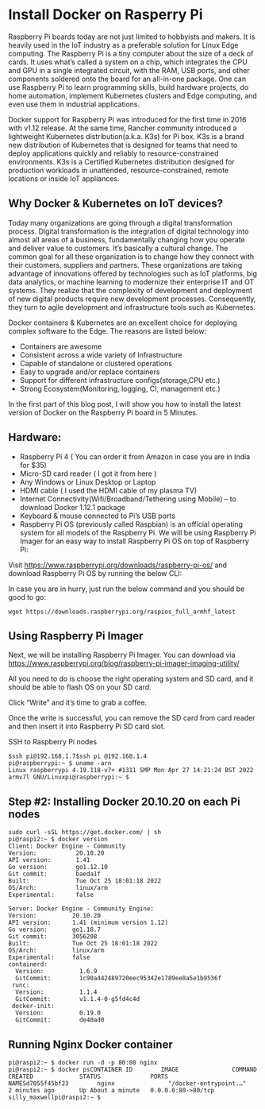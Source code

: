 # Install Docker on Rasperry Pi


Raspberry Pi boards today are not just limited to hobbyists and makers. It is heavily used in the IoT industry as a preferable solution for Linux Edge computing. The Raspberry Pi is a tiny computer about the size of a deck of cards. It uses what’s called a system on a chip, which integrates the CPU and GPU in a single integrated circuit, with the RAM, USB ports, and other components soldered onto the board for an all-in-one package. One can use Raspberry Pi to learn programming skills, build hardware projects, do home automation, implement Kubernetes clusters and Edge computing, and even use them in industrial applications. 

Docker support for Raspberry Pi was introduced for the first time in 2016 with v1.12 release. At the same time, Rancher community introduced a lightweight Kubernetes distribution(a.k.a. K3s) for Pi box. K3s is a brand new distribution of Kubernetes that is designed for teams that need to deploy applications quickly and reliably to resource-constrained environments. K3s is a Certified Kubernetes distribution designed for production workloads in unattended, resource-constrained, remote locations or inside IoT appliances.


## Why Docker & Kubernetes on IoT devices?

Today many organizations are going through a digital transformation process. Digital transformation is the integration of digital technology into almost all areas of a business, fundamentally changing how you operate and deliver value to customers. It’s basically a cultural change.  The common goal for all these organization is to change how they connect with their customers, suppliers and partners. These organizations are taking advantage of innovations offered by technologies such as IoT platforms, big data analytics, or machine learning to modernize their enterprise IT and OT systems. They realize that the complexity of development and deployment of new digital products require new development processes. Consequently, they turn to agile development and infrastructure tools such as Kubernetes.


Docker containers & Kubernetes are an excellent choice for deploying complex software to the Edge. The reasons are listed below:

- Containers are awesome
- Consistent across a wide variety of Infrastructure
- Capable of standalone or clustered operations
- Easy to upgrade and/or replace containers
- Support for different infrastructure configs(storage,CPU etc.)
- Strong Ecosystem(Monitoring, logging, CI, management etc.)
 

In the first part of this blog post, I will show you how to install the latest version of Docker on the Raspberry Pi board in 5 Minutes.

## Hardware:

- Raspberry Pi 4 ( You can order it from Amazon in case you are in India for $35)
- Micro-SD card reader ( I got it from here )
- Any Windows or Linux Desktop or Laptop
- HDMI cable ( I used the HDMI cable of my plasma TV)
- Internet Connectivity(Wifi/Broadband/Tethering using Mobile) – to download Docker 1.12.1 package
- Keyboard & mouse connected to Pi’s USB ports
- Raspberry Pi OS (previously called Raspbian) is an official operating system for all models of the Raspberry Pi. We will be using Raspberry Pi Imager for an easy way to install Raspberry Pi OS on top of Raspberry Pi:

Visit https://www.raspberrypi.org/downloads/raspberry-pi-os/ and download Raspberry Pi OS by running the below CLI:


In case you are in hurry, just run the below command and you should be good to go:

```
wget https://downloads.raspberrypi.org/raspios_full_armhf_latest﻿
```

## Using Raspberry Pi Imager

Next, we will be installing Raspberry Pi Imager. You can download via https://www.raspberrypi.org/blog/raspberry-pi-imager-imaging-utility/


All you need to do is choose the right operating system and SD card, and it should be able to flash OS on your SD card.


Click “Write” and it’s time to grab a coffee.


Once the write is successful, you can remove the SD card from card reader and then insert it into Raspberry Pi SD card slot.


SSH to Raspberry Pi nodes

```
$ssh pi@192.168.1.7$ssh pi @192.168.1.4
pi@raspberrypi:~ $ uname -arn
Linux raspberrypi 4.19.118-v7+ #1311 SMP Mon Apr 27 14:21:24 BST 2022 armv7l GNU/Linuxpi@raspberrypi:~ $
```

## Step #2: Installing Docker 20.10.20 on each Pi nodes

```
sudo curl -sSL https://get.docker.com/ | sh
pi@raspi2:~ $ docker version
Client: Docker Engine - Community 
Version:           20.10.20 
API version:       1.41 
Go version:        go1.12.10 
Git commit:        baeda1f 
Built:             Tue Oct 25 18:01:18 2022 
OS/Arch:           linux/arm 
Experimental:      false

Server: Docker Engine - Community Engine:  
Version:          20.10.20  
API version:      1.41 (minimum version 1.12)  
Go version:       go1.18.7  
Git commit:       3056208  
Built:            Tue Oct 25 18:01:18 2022  
OS/Arch:          linux/arm  
Experimental:     false 
containerd:
  Version:          1.6.9
  GitCommit:        1c90a442489720eec95342e1789ee8a5e1b9536f
 runc:
  Version:          1.1.4
  GitCommit:        v1.1.4-0-g5fd4c4d
 docker-init:
  Version:          0.19.0
  GitCommit:        de40ad0
```

## Running Nginx Docker container

```
pi@raspi2:~ $ docker run -d -p 80:80 nginx
pi@raspi2:~ $ docker psCONTAINER ID        IMAGE               COMMAND                  CREATED             STATUS              PORTS                NAMESd7055f45bf23        nginx               "/docker-entrypoint.…"   2 minutes ago       Up About a minute   0.0.0.0:80->80/tcp   silly_maxwellpi@raspi2:~ $
```

